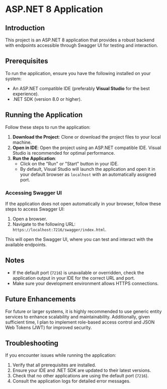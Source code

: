 ﻿# ASP.NET 8 Application

## Introduction
This project is an ASP.NET 8 application that provides a robust backend with endpoints accessible through Swagger UI for testing and interaction. 

## Prerequisites
To run the application, ensure you have the following installed on your system:

- An ASP.NET compatible IDE (preferably **Visual Studio** for the best experience).
- .NET SDK (version 8.0 or higher).

## Running the Application
Follow these steps to run the application:

1. **Download the Project**: Clone or download the project files to your local machine.
2. **Open in IDE**: Open the project using an ASP.NET compatible IDE. Visual Studio is recommended for optimal performance.
3. **Run the Application**: 
   - Click on the "Run" or "Start" button in your IDE.
   - By default, Visual Studio will launch the application and open it in your default browser as `localhost` with an automatically assigned port.

### Accessing Swagger UI
If the application does not open automatically in your browser, follow these steps to access Swagger UI:

1. Open a browser.
2. Navigate to the following URL: `https://localhost:7216/swagger/index.html`.

This will open the Swagger UI, where you can test and interact with the available endpoints.

## Notes
- If the default port (`7216`) is unavailable or overridden, check the application output in your IDE for the correct URL and port.
- Make sure your development environment allows HTTPS connections.

## Future Enhancements
For future or larger systems, it is highly recommended to use generic entity services to enhance scalability and maintainability. 
Additionally, given sufficient time, I plan to implement role-based access control and JSON Web Tokens (JWT) for improved security.

## Troubleshooting
If you encounter issues while running the application:

1. Verify that all prerequisites are installed.
2. Ensure your IDE and .NET SDK are updated to their latest versions.
3. Check that no other applications are using the default port (`7216`).
4. Consult the application logs for detailed error messages.


